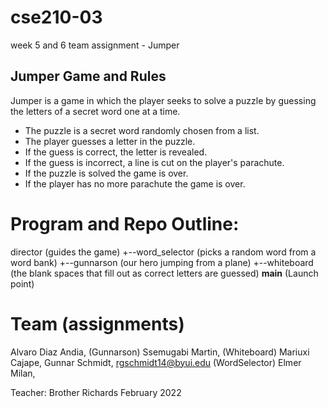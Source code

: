 # cse210-03
week 5 and 6 team assignment - Jumper

## Jumper Game and Rules
Jumper is a game in which the player seeks to solve a puzzle by guessing the letters of a secret word one at a time.
+ The puzzle is a secret word randomly chosen from a list.
+ The player guesses a letter in the puzzle.
+ If the guess is correct, the letter is revealed.
+ If the guess is incorrect, a line is cut on the player's parachute.
+ If the puzzle is solved the game is over.
+ If the player has no more parachute the game is over.

# Program and Repo Outline:
director (guides the game)
+--word_selector (picks a random word from a word bank)
+--gunnarson (our hero jumping from a plane)
+--whiteboard (the blank spaces that fill out as correct letters are guessed)
__main__ (Launch point)

# Team (assignments)
Alvaro Diaz Andia, (Gunnarson)
Ssemugabi Martin, (Whiteboard)
Mariuxi Cajape, 
Gunnar Schmidt, rgschmidt14@byui.edu (WordSelector)
Elmer Milan, 

Teacher: Brother Richards
February 2022